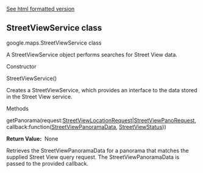 [See html formatted version](https://huasofoundries.github.io/google-maps-documentation/StreetViewService.html)


StreetViewService class
-----------------------

google.maps.StreetViewService class

A StreetViewService object performs searches for Street View data.

Constructor

StreetViewService()

Creates a StreetViewService, which provides an interface to the data stored in the Street View service.

Methods

getPanorama(request:[StreetViewLocationRequest](https://github.com/amenadiel/google-maps-documentation/blob/master/docs/StreetViewLocationRequest.md)|[StreetViewPanoRequest](https://github.com/amenadiel/google-maps-documentation/blob/master/docs/StreetViewPanoRequest.md), callback:function([StreetViewPanoramaData](https://github.com/amenadiel/google-maps-documentation/blob/master/docs/StreetViewPanoramaData.md), [StreetViewStatus](https://github.com/amenadiel/google-maps-documentation/blob/master/docs/StreetViewStatus.md)))

**Return Value:**  None

Retrieves the StreetViewPanoramaData for a panorama that matches the supplied Street View query request. The StreetViewPanoramaData is passed to the provided callback.